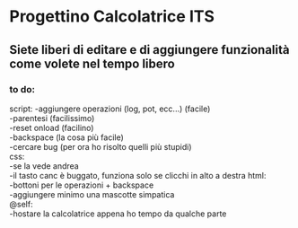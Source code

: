 # Progettino Calcolatrice ITS <br />

## Siete liberi di editare e di aggiungere funzionalità come volete nel tempo libero <br />

### to do:

script:
 -aggiungere operazioni (log, pot, ecc...) (facile) <br />
 -parentesi (facilissimo) <br />
 -reset onload (facilino) <br />
 -backspace (la cosa più facile) <br />
 -cercare bug (per ora ho risolto quelli più stupidi) <br />
css: <br />
 -se la vede andrea <br />
 -il tasto canc è buggato, funziona solo se clicchi in alto a destra
html: <br />
 -bottoni per le operazioni + backspace <br />
 -aggiungere minimo una mascotte simpatica <br />
@self: <br />
 -hostare la calcolatrice appena ho tempo da qualche parte <br />
